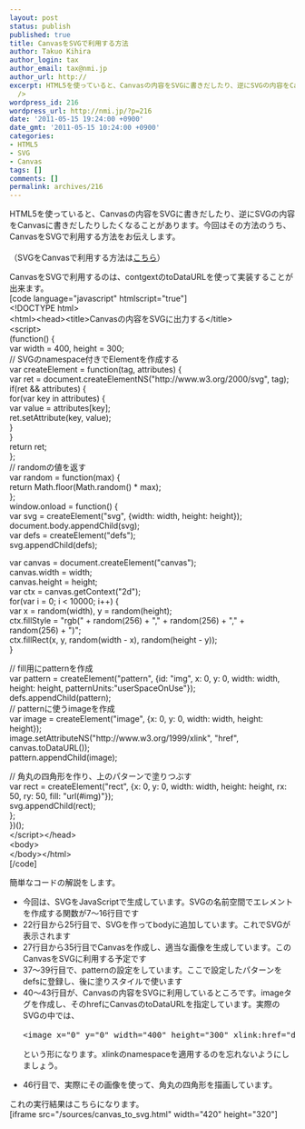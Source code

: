 ```yaml
---
layout: post
status: publish
published: true
title: CanvasをSVGで利用する方法
author: Takuo Kihira
author_login: tax
author_email: tax@nmi.jp
author_url: http://
excerpt: HTML5を使っていると、Canvasの内容をSVGに書きだしたり、逆にSVGの内容をCanvasに書きだしたりしたくなることがあります。今回はその方法のうち、CanvasをSVGで利用する方法をお伝えします。<br
  />
wordpress_id: 216
wordpress_url: http://nmi.jp/?p=216
date: '2011-05-15 19:24:00 +0900'
date_gmt: '2011-05-15 10:24:00 +0900'
categories:
- HTML5
- SVG
- Canvas
tags: []
comments: []
permalink: archives/216
---
```

<p>HTML5を使っていると、Canvasの内容をSVGに書きだしたり、逆にSVGの内容をCanvasに書きだしたりしたくなることがあります。今回はその方法のうち、CanvasをSVGで利用する方法をお伝えします。<br />
<a id="more"></a><a id="more-216"></a><br />
（SVGをCanvasで利用する方法は<a href="http://nmi.jp/archives/223">こちら</a>）</p>
<p>CanvasをSVGで利用するのは、contgextのtoDataURLを使って実装することが出来ます。<br />
[code language="javascript" htmlscript="true"]<br />
&lt;!DOCTYPE html&gt;<br />
&lt;html&gt;&lt;head&gt;&lt;title&gt;Canvasの内容をSVGに出力する&lt;/title&gt;<br />
&lt;script&gt;<br />
(function() {<br />
	var width = 400, height = 300;<br />
	// SVGのnamespace付きでElementを作成する<br />
	var createElement = function(tag, attributes) {<br />
		var ret = document.createElementNS(&quot;http://www.w3.org/2000/svg&quot;, tag);<br />
		if(ret &amp;&amp; attributes) {<br />
			for(var key in attributes) {<br />
				var value = attributes[key];<br />
				ret.setAttribute(key, value);<br />
			}<br />
		}<br />
		return ret;<br />
	};<br />
	// randomの値を返す<br />
	var random = function(max) {<br />
		return Math.floor(Math.random() * max);<br />
	};<br />
	window.onload = function() {<br />
		var svg = createElement(&quot;svg&quot;, {width: width, height: height});<br />
		document.body.appendChild(svg);<br />
		var defs = createElement(&quot;defs&quot;);<br />
		svg.appendChild(defs);</p>
<p>		var canvas = document.createElement(&quot;canvas&quot;);<br />
		canvas.width = width;<br />
		canvas.height = height;<br />
		var ctx = canvas.getContext(&quot;2d&quot;);<br />
		for(var i = 0; i &lt; 10000; i++) {<br />
			var x = random(width), y = random(height);<br />
			ctx.fillStyle = &quot;rgb(&quot; + random(256) + &quot;,&quot; + random(256) + &quot;,&quot; + random(256) + &quot;)&quot;;<br />
			ctx.fillRect(x, y, random(width - x), random(height - y));<br />
		}</p>
<p>		// fill用にpatternを作成<br />
		var pattern = createElement(&quot;pattern&quot;,  {id: &quot;img&quot;, x: 0, y: 0, width: width, height: height, patternUnits:&quot;userSpaceOnUse&quot;});<br />
		defs.appendChild(pattern);<br />
		// patternに使うimageを作成<br />
		var image = createElement(&quot;image&quot;, {x: 0, y: 0, width: width, height: height});<br />
		image.setAttributeNS(&quot;http://www.w3.org/1999/xlink&quot;, &quot;href&quot;, canvas.toDataURL());<br />
		pattern.appendChild(image);</p>
<p>		// 角丸の四角形を作り、上のパターンで塗りつぶす<br />
		var rect = createElement(&quot;rect&quot;, {x: 0, y: 0, width: width, height: height, rx: 50, ry: 50, fill: &quot;url(#img)&quot;});<br />
		svg.appendChild(rect);<br />
	};<br />
})();<br />
&lt;/script&gt;&lt;/head&gt;<br />
&lt;body&gt;<br />
&lt;/body&gt;&lt;/html&gt;<br />
[/code]</p>
<p>簡単なコードの解説をします。</p>
<ul>
<li>今回は、SVGをJavaScriptで生成しています。SVGの名前空間でエレメントを作成する関数が7～16行目です</li>
<li>22行目から25行目で、SVGを作ってbodyに追加しています。これでSVGが表示されます</li>
<li>27行目から35行目でCanvasを作成し、適当な画像を生成しています。このCanvasをSVGに利用する予定です</li>
<li>37～39行目で、patternの設定をしています。ここで設定したパターンをdefsに登録し、後に塗りスタイルで使います</li>
<li>40～43行目が、Canvasの内容をSVGに利用しているところです。imageタグを作成し、そのhrefにCanvasのtoDataURLを指定しています。実際のSVGの中では、
<pre>&lt;image x="0" y="0" width="400" height="300" xlink:href="data:image/png;base64,～"&gt;&lt;/image&gt;</pre>
<p>という形になります。xlinkのnamespaceを適用するのを忘れないようにしましょう。</li>
<li>46行目で、実際にその画像を使って、角丸の四角形を描画しています。</li>
</ul>
<p>これの実行結果はこちらになります。<br />
[iframe src="/sources/canvas_to_svg.html" width="420" height="320"]</p>
